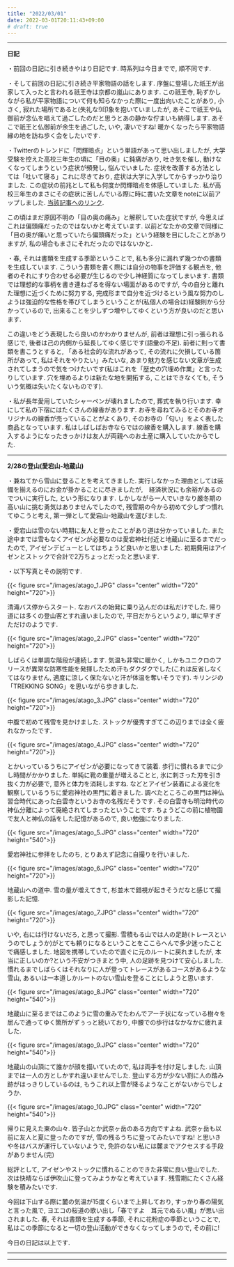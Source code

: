 ```yaml
---
title: "2022/03/01"
date: 2022-03-01T20:11:43+09:00
# draft: true
---
```


***

**日記**

・前回の日記に引き続きやはり日記です. 時系列は今日までで, 順不同です.

・そして前回の日記に引き続き平家物語の話をします. 序盤に登場した祇王が出家して入ったと言われる祇王寺は京都の嵐山にあります. この祇王寺, 恥ずかしながら私が平家物語について何も知らなかった際に一度出向いたことがあり, 小さく, 寂れた場所であると(失礼な!)印象を抱いていましたが, あそこで祇王や仏御前が念仏を唱えて過ごしたのだと思うとあの静かな佇まいも納得します. あそこで祇王と仏御前が余生を過ごした, いや, 凄いですね! 暖かくなったら平家物語縁の地を訪ね歩く会をしたいです.

・Twitterのトレンドに「閃輝暗点」という単語があって思い出しましたが, 大学受験を控えた高校三年生の頃に「目の奥」に鈍痛があり, 吐き気を催し, 動けなくなってしまうという症状が頻発し, 悩んでいました. 症状を改善する方法としては「吐いて寝る」これに尽きており, 症状は大学に入学してからすっかり治りました. この症状の前兆として私も何度か閃輝暗点を体感していました. 私が高校三年生のまさにその症状に苦しんでいる際に時に書いた文章をnoteに以前アップしました. [当該記事へのリンク](https://note.com/ikushima_text/n/n3d34cdcc6d6d).

この頃はまだ原因不明の「目の奥の痛み」と解釈していた症状ですが, 今思えばこれは偏頭痛だったのではないかと考えています. 以前どなたかの文章で同様に「目の奥が痛いと思っていたら偏頭痛だった」という経験を目にしたことがありますが, 私の場合もまさにそれだったのではないかと.

・春, それは書類を生成する季節ということで, 私も多分に漏れず幾つかの書類を生成しています. こういう書類を書く際には自分の物事を評価する観点を, 他者のそれにすり合わせる必要が生じるので少し神経質になってしまいます. 書類では理想的な事柄を書き連ねざるを得ない場面があるのですが, 今の自分と離れた理想に近づくために努力する, 完成形まで自分を近づけるという風な努力のしようは強迫的な性格を帯びてしまうということが(私個人の場合は)経験則から分かっているので, 出来ることを少しずつ増やしてゆくという方が良いのだと思います.

この違いをどう表現したら良いのかわかりませんが, 前者は理想に引っ張られる感じで, 後者は己の内側から延長してゆく感じです(語彙の不足). 前者に則って書類を書こうとすると, 「ある社会的な流れがあって, その流れに欠損している箇所があって, 私はそれをやりたい」みたいな, あまり魅力を感じない文章が生成されてしまうので気をつけたいです(私はこれを「歴史の穴埋め作業」と言ったりしています. 穴を埋めるよりは新たな地を開拓する, ことはできなくても, そういう気概は失いたくないものです).

・私が長年愛用していたシャーペンが壊れましたので, 葬式を執り行います. 幸にして私の下宿にはたくさんの線香があります. お寺を尋ねてみるとそのお寺オリジナルの線香が売っていることがよくあり, そのお寺の「匂い」をよく表した商品となっています. 私はしばしばお寺ならではの線香を購入します. 線香を購入するようになったきっかけは友人が両親へのお土産に購入していたからでした.

***

**2/28の登山(愛宕山-地蔵山)**

・兼ねてから雪山に登ることを考えてきました. 実行しなかった理由としては装備を揃えるのにお金が掛かることに尽きましたが,　経済状況にも余裕があるのでついに実行した, という形になります. しかしながら一人でいきなり厳冬期の高い山に挑む勇気はありませんでしたので, 残雪期の今から初めて少しずつ慣れてゆこうと考え, 第一弾として愛宕山-地蔵山を選びました.

・愛宕山は雪のない時期に友人と登ったことがあり道は分かっていました. また途中までは雪もなくアイゼンが必要なのは愛宕神社付近と地蔵山に至るまでだったので, アイゼンデビューとしてはちょうど良いかと思いました. 初期費用はアイゼンとストックで合計で2万ちょっとだったと思います.

・以下写真とその説明です.

{{< figure src="/images/atago_1.JPG" class="center" width="720" height="720">}}

清滝バス停からスタート. なおバスの始発に乗り込んだのは私だけでした. 帰り道には多くの登山客とすれ違いましたので, 平日だからというより, 単に早すぎただけのようです.

{{< figure src="/images/atago_2.JPG" class="center" width="720" height="720">}}

しばらくは単調な階段が連続します. 気温も非常に暖かく, しかもユニクロのフリースが異常な防寒性能を発揮したため汗もダクダクでした(これは反省しなくてはなりません, 適度に涼しく保たないと汗が体温を奪いそうです). キリンジの「TREKKING SONG」を思いながら歩きました.

{{< figure src="/images/atago_3.JPG" class="center" width="720" height="720">}}

中腹で初めて残雪を見かけました. ストックが優秀すぎてこの辺りまでは全く疲れなかったです.

{{< figure src="/images/atago_4.JPG" class="center" width="720" height="720">}}

とかいっているうちにアイゼンが必要になってきて装着. 歩行に慣れるまでに少し時間がかかりました. 単純に靴の重量が増えることと, 氷に刺さった刃を引き抜く力が必要で, 意外と体力を消耗しますね. などとアイゼン装着による変化を観察しているうちに愛宕神社の黒門に着きました. 調べたところこの黒門は神仏習合時代にあった白雲寺というお寺の名残だそうです. その白雲寺も明治時代の神仏分離によって廃絶されてしまったということです. ちょうどこの前に植物園で友人と神仏の話をした記憶があるので, 良い勉強になりました.

{{< figure src="/images/atago_5.JPG" class="center" width="720" height="540">}}

 愛宕神社に参拝をしたのち, とりあえず記念に自撮りを行いました.

 {{< figure src="/images/atago_6.JPG" class="center" width="720" height="720">}}

 地蔵山への道中. 雪の量が増えてきて, 杉並木で錯視が起きそうだなと感じて撮影した記憶.

{{< figure src="/images/atago_7.JPG" class="center" width="720" height="720">}}

いや, 右には行けないだろ, と思って撮影. 雪積もる山では人の足跡(トレースというのでしょうか)がとても頼りになるということをここらへんで多少迷ったことで痛感しました. 地図を携帯していたので直ぐに元のルートに戻れましたが, 本当に正しいのか?という不安がつきまとう中, 人の足跡を見つけて安心しました. 慣れるまでしばらくはそれなりに人が登ってトレースがあるコースがあるような雪山, あるいは一本道しかルートのない雪山を登ることにしようと思います.

{{< figure src="/images/atago_8.JPG" class="center" width="720" height="540">}}

地蔵山に至るまではこのように雪の重みでたわんでアーチ状になっている樹々を屈んで通ってゆく箇所がずぅっと続いており, 中腰での歩行はなかなかに疲れました.

{{< figure src="/images/atago_9.JPG" class="center" width="720" height="540">}}

地蔵山の山頂にて誰かが顔を描いていたので, 私は両手を付け足しました. 山頂までは一人の方としかすれ違いませんでした. 登山する方が少ない割に人の踏み跡がはっきりしているのは, もうこれ以上雪が降るようなことがないからでしょうか.

{{< figure src="/images/atago_10.JPG" class="center" width="720" height="540">}}

帰りに見えた東の山々. 皆子山とか武奈ヶ岳のある方向ですよね. 武奈ヶ岳も以前に友人と夏に登ったのですが, 雪の残るうちに登ってみたいですね! と思いきや冬はバスが運行していないようで, 免許のない私には麓までアクセスする手段がありません(完)

総評として, アイゼンやストックに慣れることのできた非常に良い登山でした. 次は快晴ならば伊吹山に登ってみようかなと考えています. 残雪期にたくさん経験を積みたいです.

今回は下山する際に麓の気温が15度くらいまで上昇しており, すっかり春の陽気と言った風で, ヨエコの桜道の歌い出し「春ですよ　耳元でぬるい風」が思い出されました. 春, それは書類を生成する季節, それに花粉症の季節ということで, 私はこの季節になると一切の登山活動ができなくなってしまうので, その前に!

今日の日記は以上です.

***















***
